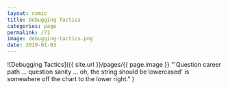 ```yaml
---
layout: comic
title: Debugging Tactics
categories: page
permalink: /71
image: debugging-tactics.png
date: 2019-01-03
---
```


![Debugging Tactics]({{ site.url }}/pages/{{ page.image }} "'Question career path ... question sanity ... oh, the string should be lowercased' is somewhere off the chart to the lower right." )